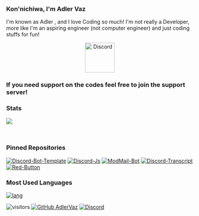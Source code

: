 ### Kon'nichiwa, I'm Adler Vaz

I'm known as Adler , and I love Coding so much!
I'm not really a Developer, more like I'm an aspiring engineer (not computer engineer) and just coding stuffs for fun!

<div align="center">
  <a href="https://discord.gg/5WqRQYVnjX">
    <img src="https://user-images.githubusercontent.com/59381835/92191514-d649ad80-ee18-11ea-9bc4-e95c7a122a99.png" alt="Discord" width="80"/>
  </a>
</div>

### If you need support on the codes feel free to join the support server!
### Stats

<a href='https://github.com/AdlerVaz/'> <img src='https://github-readme-stats.vercel.app/api?username=AdlerVaz&count_private=true&show_icons=true&theme=nightowl'> </a>

<p></br></p>

### Pinned Repositories

[![Discord-Bot-Template](https://github-readme-stats.vercel.app/api/pin/?username=AdlerVaz&repo=Discord-Bot-Template&theme=nightowl)](https://github.com/AdlerVaz/Discord-Bot-Template)
[![Discord-Js](https://github-readme-stats.vercel.app/api/pin/?username=AdlerVaz&repo=Discord-Js&theme=nightowl)](https://github.com/AdlerVaz/Discord-Js)
[![ModMail-Bot](https://github-readme-stats.vercel.app/api/pin/?username=AdlerVaz&repo=ModMail-Bot&theme=nightowl)](https://github.com/AdlerVaz/ModMail-Bot)
[![Discord-Transcript](https://github-readme-stats.vercel.app/api/pin/?username=AdlerVaz&repo=Discord-Transcript&theme=nightowl)](https://github.com/AdlerVaz/Discord-Transcript)
[![Red-Button](https://github-readme-stats.vercel.app/api/pin/?username=AdlerVaz&repo=Red-Button&theme=nightowl)](https://github.com/AdlerVaz/Red-Button)
### Most Used Languages

[![lang](https://github-readme-stats.vercel.app/api/top-langs/?username=AdlerVaz&layout=compact&theme=nightowl)](https://github.com/AdlerVaz)

![visitors](https://visitor-badge.laobi.icu/badge?page_id=AdlerVaz)
[![GitHub AdlerVaz](https://img.shields.io/github/followers/AdlerVaz?label=follow&style=social)](https://github.com/AdlerVaz)
[![Discord](https://img.shields.io/discord/594513706055106560?color=%237289DA&label=Discord&logo=Discord&logoColor=%237289DA)](https://discord.gg/5WqRQYVnjX)
